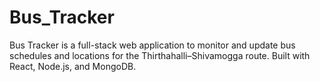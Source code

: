 # Bus_Tracker
 Bus Tracker is a full-stack web application to monitor and update bus schedules and locations for the Thirthahalli–Shivamogga route. Built with React, Node.js, and MongoDB.
